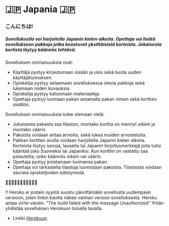 # :jp: Japania :jp:

### こんにちは!

##### Sovelluksella voi harjoitella Japanin kielen alkeita. Opettaja voi lisätä sovellukseen pakkoja jotka koostuvat yksittäisistä korteista. Jokaisesta kortista löytyy käännös tehtävä.

Sovelluksen ominaisuuksia ovat:
* Käyttäjä pystyy kirjautumaan sisään ja ulos sekä luoda uuden käyttäjätunnuksen.
* Opiskelija pystyy selaamaan sovelluksessa olevia pakkoja sekä lukemaan niiden kuvauksia.
* Opiskelija pystyy katsomaan materiaaleja.
* Opettaja pystyy luomaan pakan antamalla pakan nimen sekä korttien sisällön. 

Sovelluksen ominaisuuksia tulee olemaan vielä:
* Jokaisesta pakasta saa tilaston, montako korttia on mennyt oikein ja montako väärin.
* Pakoista voidaan antaa arvioita, sekä lukea muiden arvosteluita.
* Pakkan korttien avulla voidaan harjoitella Japanin kielen alkeita. Korteista löytyy sanoja, lauseita tai Japanin kirjoitusmerkkejä joita tulisi kääntää joko Suomeksi tai Japaniksi. Kun korttiin on vastattu saa palautetta, onko käännös oikein vai väärin.
* Opettaja pystyy poistamaan luomansa pakan.
* Opettaja voi tarkastella tilastoja luomistaan pakoista. Tilastosta voidaan seurata opiskelijoiden edistymistä.

:cherry_blossom::cherry_blossom::cherry_blossom::cherry_blossom::cherry_blossom::cherry_blossom::cherry_blossom::cherry_blossom::cherry_blossom::cherry_blossom::cherry_blossom:

:bangbang: Heroku ei jostain syystä suostu päivittämään sovellusta uudempaan versioon, joten linkin kautta näkee vanhan version sovelluksesta. Heroku antaa virhe viestin: "The build failed with the message Unauthorized" Yritän yhdistää sovelluksen Herokuun toisella tavalla.

* Linkki [Herokuun](https://japania.herokuapp.com/).
